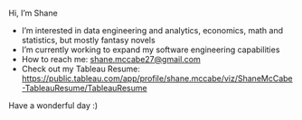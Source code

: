 Hi, I’m Shane

- I’m interested in data engineering and analytics, economics, math and statistics, but mostly fantasy novels
- I’m currently working to expand my software engineering capabilities
- How to reach me: shane.mccabe27@gmail.com
- Check out my Tableau Resume: https://public.tableau.com/app/profile/shane.mccabe/viz/ShaneMcCabe-TableauResume/TableauResume

Have a wonderful day :)
